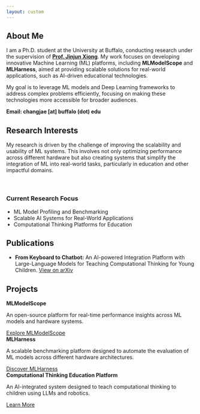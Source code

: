 ```yaml
---
layout: custom
---
```


<!-- About Section -->
<section id="about">
  <h2>About Me</h2>
  <p>
    I am a Ph.D. student at the University at Buffalo, conducting research under the supervision of <strong><a href="https://www.xlab-ub.com/">Prof. Jinjun Xiong</a></strong>. My work focuses on developing innovative Machine Learning (ML) platforms, including <strong>MLModelScope</strong> and <strong>MLHarness</strong>, aimed at providing scalable solutions for real-world applications, such as AI-driven educational technologies.
  </p>
  <p>
    My goal is to leverage ML models and Deep Learning frameworks to address complex problems efficiently, focusing on making these technologies more accessible for broader audiences.
  </p>
  <strong><p>Email: changjae [at] buffalo (dot) edu</p></strong>
</section>

<!-- Research Section -->
<section id="research">
  <h2>Research Interests</h2>
  <p>
    My research is driven by the challenge of improving the scalability and usability of ML systems. This involves not only optimizing performance across different hardware but also creating systems that simplify the integration of ML into real-world tasks, particularly in education and other impactful domains.
  </p>

  <div style="padding-top: 20px;"></div>

  <h3>Current Research Focus</h3>
  <ul style="padding-left: 20px;">
    <li>ML Model Profiling and Benchmarking</li>
    <li>Scalable AI Systems for Real-World Applications</li>
    <li>Computational Thinking Platforms for Education</li>
  </ul>
</section>

<!-- Publications Section -->
<section id="publications">
  <h2>Publications</h2>
  <ul>
    <li>
      <strong>From Keyboard to Chatbot:</strong> An AI-powered Integration Platform with Large-Language Models for Teaching Computational Thinking for Young Children.
      <a href="https://arxiv.org/abs/2405.00750">View on arXiv</a>
    </li>
  </ul>
</section>

<!-- Projects Section -->
<section id="projects">
  <h2>Projects</h2>

  <div class="grid">
    <div class="grid-item">
      <strong>MLModelScope</strong>
      <p>An open-source platform for real-time performance insights across ML models and hardware systems.</p>
      <a href="https://github.com/xlab-ub/py-mlmodelscope">Explore MLModelScope</a>
    </div>
    <div class="grid-item">
      <strong>MLHarness</strong>
      <p>A scalable benchmarking platform designed to automate the evaluation of ML models across different hardware architectures.</p>
      <a href="https://github.com/xlab-ub/py-mlmodelscope">Discover MLHarness</a>
    </div>
    <div class="grid-item">
      <strong>Computational Thinking Education Platform</strong>
      <p>An AI-integrated system designed to teach computational thinking to children using LLMs and robotics.</p>
      <a href="https://arxiv.org/abs/2405.00750">Learn More</a>
    </div>
  </div>
</section>